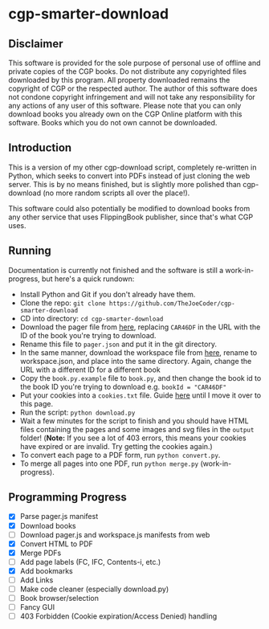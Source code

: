 # cgp-smarter-download
## Disclaimer
This software is provided for the sole purpose of personal use of offline and private copies of the CGP books. Do not distribute any copyrighted files downloaded by this program. All property downloaded remains the copyright of CGP or the respected author. The author of this software does not condone copyright infringement and will not take any responsibility for any actions of any user of this software. Please note that you can only download books you already own on the CGP Online platform with this software. Books which you do not own cannot be downloaded.

## Introduction
This is a version of my other cgp-download script, completely re-written in Python, which seeks to convert into PDFs instead of just cloning the web server.
This is by no means finished, but is slightly more polished than cgp-download (no more random scripts all over the place!).

This software could also potentially be modified to download books from any other service that uses FlippingBook publisher, since that's what CGP uses.

## Running
Documentation is currently not finished and the software is still a work-in-progress, but here's a quick rundown:
* Install Python and Git if you don't already have them.
* Clone the repo: `git clone https://github.com/TheJoeCoder/cgp-smarter-download`
* CD into directory: `cd cgp-smarter-download`
* Download the pager file from [here](https://library.cgpbooks.co.uk/digitalcontent/CAR46DF/assets/pager.js), replacing `CAR46DF` in the URL with the ID of the book you're trying to download.
* Rename this file to `pager.json` and put it in the git directory.
* In the same manner, download the workspace file from [here](https://library.cgpbooks.co.uk/digitalcontent/CAR46DF/assets/workspace.js), rename to workspace.json, and place into the same directory. Again, change the URL with a different ID for a different book
* Copy the `book.py.example` file to `book.py`, and then change the book id to the book ID you're trying to download e.g. `bookId = "CAR46DF"`
* Put your cookies into a `cookies.txt` file. Guide [here](https://github.com/TheJoeCoder/cgp-download/blob/master/README.md#how-to-get-cookies) until I move it over to this page.
* Run the script: `python download.py`
* Wait a few minutes for the script to finish and you should have HTML files containing the pages and some images and svg files in the `output` folder! (**Note:** If you see a lot of 403 errors, this means your cookies have expired or are invalid. Try getting the cookies again.)
* To convert each page to a PDF form, run `python convert.py`.
* To merge all pages into one PDF, run `python merge.py` (work-in-progress).

## Programming Progress
- [x] Parse pager.js manifest
- [x] Download books
- [ ] Download pager.js and workspace.js manifests from web
- [x] Convert HTML to PDF
- [x] Merge PDFs
- [ ] Add page labels (FC, IFC, Contents-i, etc.)
- [x] Add bookmarks
- [ ] Add Links
- [ ] Make code cleaner (especially download.py)
- [ ] Book browser/selection
- [ ] Fancy GUI
- [ ] 403 Forbidden (Cookie expiration/Access Denied) handling